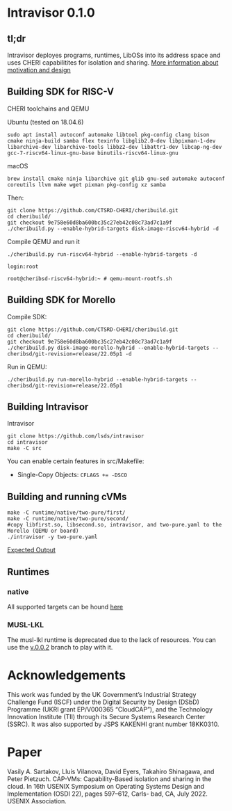 # Intravisor  0.1.0


## tl;dr

Intravisor deployes programs, runtimes, LibOSs into its address space and uses CHERI capabilitites for isolation and sharing.
[More information about motivation and design](https://fosdem.org/2022/schedule/event/tee_intravisor/)

## Building SDK for RISC-V

CHERI toolchains and QEMU 

Ubuntu (tested on 18.04.6)
```
sudo apt install autoconf automake libtool pkg-config clang bison cmake ninja-build samba flex texinfo libglib2.0-dev libpixman-1-dev libarchive-dev libarchive-tools libbz2-dev libattr1-dev libcap-ng-dev gcc-7-riscv64-linux-gnu-base binutils-riscv64-linux-gnu
```
macOS
```
brew install cmake ninja libarchive git glib gnu-sed automake autoconf coreutils llvm make wget pixman pkg-config xz samba
```

Then:
```
git clone https://github.com/CTSRD-CHERI/cheribuild.git
cd cheribuild/
git checkout 9e758e60d8ba600bc35c27eb42c08c73ad7c1a9f
./cheribuild.py --enable-hybrid-targets disk-image-riscv64-hybrid -d
```

Compile QEMU and run it
```
./cheribuild.py run-riscv64-hybrid --enable-hybrid-targets -d

login:root 

root@cheribsd-riscv64-hybrid:~ # qemu-mount-rootfs.sh
```

## Building SDK for Morello

Compile SDK:

```
git clone https://github.com/CTSRD-CHERI/cheribuild.git
cd cheribuild/
git checkout 9e758e60d8ba600bc35c27eb42c08c73ad7c1a9f
./cheribuild.py disk-image-morello-hybrid --enable-hybrid-targets --cheribsd/git-revision=release/22.05p1 -d
```
Run in QEMU:

```
./cheribuild.py run-morello-hybrid --enable-hybrid-targets --cheribsd/git-revision=release/22.05p1
```


## Building Intravisor

Intravisor
```
git clone https://github.com/lsds/intravisor
cd intravisor
make -C src 
```

You can enable certain features in src/Makefile:
* Single-Copy Objects: `CFLAGS += -DSCO`

## Building and running cVMs

```
make -C runtime/native/two-pure/first/
make -C runtime/native/two-pure/second/
#copy libfirst.so, libsecond.so, intravisor, and two-pure.yaml to the Morello (QEMU or board)
./intravisor -y two-pure.yaml
```

[Expected Output](runtime/native/two-pure)


## Runtimes

### native

All supported targets can be hound [here](runtime/native)


### MUSL-LKL

The musl-lkl runtime is deprecated due to the lack of resources. You can use the [v.0.0.2](https://github.com/lsds/intravisor/tree/v0.0.2) branch to play with it.


# Acknowledgements

This work was funded by the UK Government’s Industrial Strategy Challenge Fund (ISCF) under the Digital Security by Design (DSbD) Programme (UKRI grant EP/V000365 “CloudCAP”), and the Technology Innovation Institute (TII) through its Secure Systems Research Center (SSRC). It was also supported by JSPS KAKENHI grant number 18KK0310.

# Paper 

Vasily A. Sartakov, Lluís Vilanova, David Eyers, Takahiro Shinagawa, and Peter Pietzuch. CAP-VMs: Capability-Based isolation and sharing in the cloud. In 16th USENIX Symposium on Operating Systems Design and Implementation (OSDI 22), pages 597–612, Carls- bad, CA, July 2022. USENIX Association.

